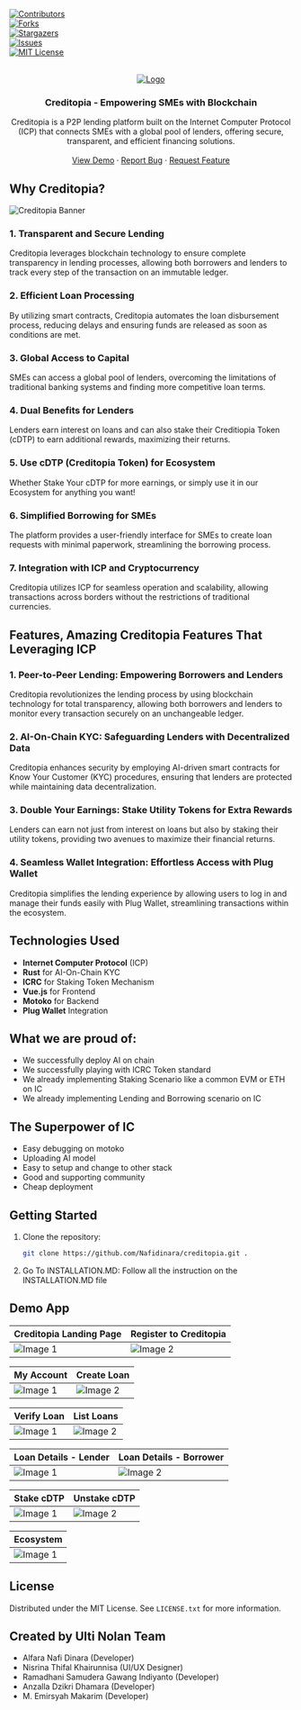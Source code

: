 [![Contributors][contributors-shield]][contributors-url]  
[![Forks][forks-shield]][forks-url]  
[![Stargazers][stars-shield]][stars-url]  
[![Issues][issues-shield]][issues-url]  
[![MIT License][license-shield]][license-url]

<!-- PROJECT LOGO -->
<br />
<div align="center">
  <a href="https://github.com/Nafidinara/creditopia">
    <img src="assets/image/creditopia-banner1.png" alt="Logo">
  </a>
  <h3 align="center">Creditopia - Empowering SMEs with Blockchain</h3>
  <p align="center">
    Creditopia is a P2P lending platform built on the Internet Computer Protocol (ICP) that connects SMEs with a global pool of lenders, offering secure, transparent, and efficient financing solutions.
    <br/>
    <br/>
    <a href="https://github.com/Nafidinara/creditopia">View Demo</a>
    ·
    <a href="https://github.com/Nafidinara/creditopia/issues">Report Bug</a>
    ·
    <a href="https://github.com/Nafidinara/creditopia/issues">Request Feature</a>
  </p>
</div>

## Why Creditopia?

<img src="assets/image/creditopia-banner2.png" alt="Creditopia Banner">

### 1. Transparent and Secure Lending
Creditopia leverages blockchain technology to ensure complete transparency in lending processes, allowing both borrowers and lenders to track every step of the transaction on an immutable ledger.

### 2. Efficient Loan Processing
By utilizing smart contracts, Creditopia automates the loan disbursement process, reducing delays and ensuring funds are released as soon as conditions are met.

### 3. Global Access to Capital
SMEs can access a global pool of lenders, overcoming the limitations of traditional banking systems and finding more competitive loan terms.

### 4. Dual Benefits for Lenders
Lenders earn interest on loans and can also stake their Creditiopia Token (cDTP) to earn additional rewards, maximizing their returns.

### 5. Use cDTP (Creditopia Token) for Ecosystem
Whether Stake Your cDTP for more earnings, or simply use it in our Ecosystem for anything you want!

### 6. Simplified Borrowing for SMEs
The platform provides a user-friendly interface for SMEs to create loan requests with minimal paperwork, streamlining the borrowing process.

### 7. Integration with ICP and Cryptocurrency
Creditopia utilizes ICP for seamless operation and scalability, allowing transactions across borders without the restrictions of traditional currencies.

## Features, Amazing Creditopia Features That Leveraging ICP

### 1. Peer-to-Peer Lending: Empowering Borrowers and Lenders
Creditopia revolutionizes the lending process by using blockchain technology for total transparency, allowing both borrowers and lenders to monitor every transaction securely on an unchangeable ledger.

### 2. AI-On-Chain KYC: Safeguarding Lenders with Decentralized Data
Creditopia enhances security by employing AI-driven smart contracts for Know Your Customer (KYC) procedures, ensuring that lenders are protected while maintaining data decentralization.

### 3. Double Your Earnings: Stake Utility Tokens for Extra Rewards
Lenders can earn not just from interest on loans but also by staking their utility tokens, providing two avenues to maximize their financial returns.

### 4. Seamless Wallet Integration: Effortless Access with Plug Wallet
Creditopia simplifies the lending experience by allowing users to log in and manage their funds easily with Plug Wallet, streamlining transactions within the ecosystem.


## Technologies Used
- **Internet Computer Protocol** (ICP)
- **Rust** for AI-On-Chain KYC
- **ICRC** for Staking Token Mechanism
- **Vue.js** for Frontend
- **Motoko** for Backend
- **Plug Wallet** Integration

## What we are proud of:
- We successfully deploy AI on chain
- We successfully playing with ICRC Token standard
- We already implementing Staking Scenario like a common EVM or ETH on IC
- We already implementing Lending and Borrowing scenario on IC

## The Superpower of IC
- Easy debugging on motoko
- Uploading AI model
- Easy to setup and change to other stack
- Good and supporting community
- Cheap deployment

## Getting Started

1. Clone the repository:
   ```sh
   git clone https://github.com/Nafidinara/creditopia.git .
   ```
2. Go To INSTALLATION.MD:
   Follow all the instruction on the INSTALLATION.MD file

## Demo App

| Creditopia Landing Page            | Register to Creditopia             |
| ---------------------------------- | ---------------------------------- |
| ![Image 1](assets/image/landing.png) | ![Image 2](assets/image/register.png) |

| My Account              | Create Loan             | 
| ---------------------------------- | ---------------------------------- |
| ![Image 1](assets/image/myaccount.png) | ![Image 2](assets/image/createloan.png) |

|            Verify Loan             |            List Loans             |
| ---------------------------------- | ---------------------------------- |
| ![Image 1](assets/image/verifyloan.png) | ![Image 2](assets/image/listloan.png) |

|            Loan Details - Lender             |            Loan Details - Borrower             |
| ---------------------------------- | ---------------------------------- |
| ![Image 1](assets/image/loandetailslender.png) | ![Image 2](assets/image/loandetailsborrower.png) |

|            Stake cDTP             |            Unstake cDTP             |
| ---------------------------------- | ---------------------------------- |
| ![Image 1](assets/image/stake.png) | ![Image 2](assets/image/unstake.png) |

|            Ecosystem             |
| ---------------------------------- |
| ![Image 1](assets/image/ecosytems.png) | 

## License
Distributed under the MIT License. See `LICENSE.txt` for more information.

## Created by Ulti Nolan Team
- Alfara Nafi Dinara (Developer)
- Nisrina Thifal Khairunnisa (UI/UX Designer)
- Ramadhani Samudera Gawang Indiyanto (Developer)
- Anzalla Dzikri Dhamara (Developer)
- M. Emirsyah Makarim (Developer)

<!-- MARKDOWN LINKS & IMAGES -->
[contributors-shield]: https://img.shields.io/github/contributors/Nafidinara/creditopia.svg?style=for-the-badge
[contributors-url]: https://github.com/Nafidinara/creditopia/graphs/contributors
[forks-shield]: https://img.shields.io/github/forks/Nafidinara/creditopia.svg?style=for-the-badge
[forks-url]: https://github.com/Nafidinara/creditopia/network/members
[stars-shield]: https://img.shields.io/github/stars/Nafidinara/creditopia.svg?style=for-the-badge
[stars-url]: https://github.com/Nafidinara/creditopia/stargazers
[issues-shield]: https://img.shields.io/github/issues/Nafidinara/creditopia.svg?style=for-the-badge
[issues-url]: https://github.com/Nafidinara/creditopia/issues
[license-shield]: https://img.shields.io/github/license/Nafidinara/creditopia.svg?style=for-the-badge
[license-url]: https://github.com/Nafidinara/creditopia/blob/main/LICENSE.txt
